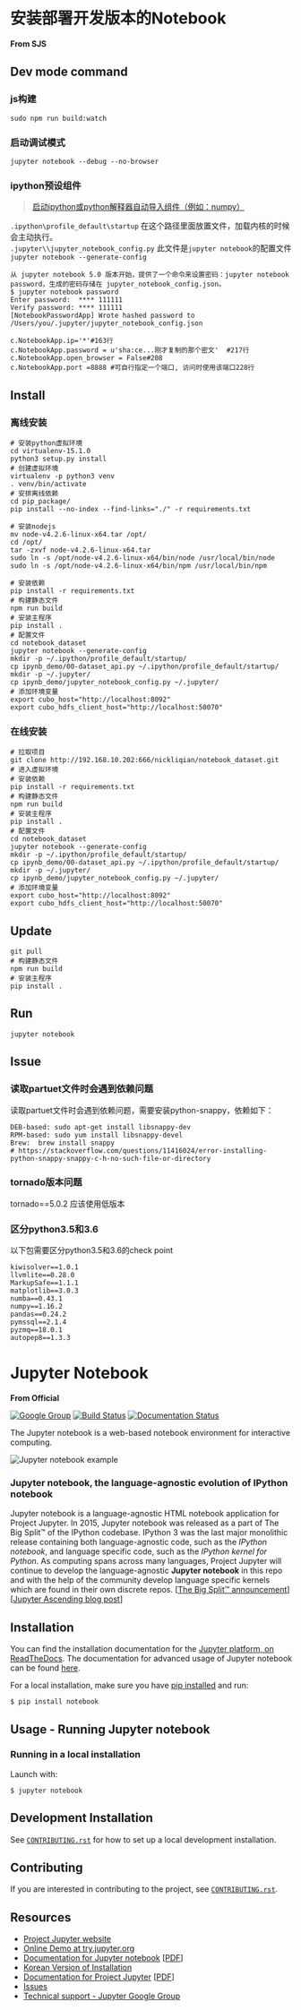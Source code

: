 # 安装部署开发版本的Notebook
**From SJS**
## Dev mode command
### js构建
`sudo npm run build:watch`  
### 启动调试模式
`jupyter notebook --debug --no-browser`  
### ipython预设组件
> [启动ipython或python解释器自动导入组件（例如：numpy）](https://blog.csdn.net/xlinsist/article/details/51168892)  

`.ipython\profile_default\startup` 在这个路径里面放置文件，加载内核的时候会主动执行。  
`.jupyter\\jupyter_notebook_config.py` 此文件是`jupyter notebook`的配置文件
`jupyter notebook --generate-config`
```
从 jupyter notebook 5.0 版本开始，提供了一个命令来设置密码：jupyter notebook password，生成的密码存储在 jupyter_notebook_config.json。
$ jupyter notebook password
Enter password:  **** 111111
Verify password: **** 111111
[NotebookPasswordApp] Wrote hashed password to /Users/you/.jupyter/jupyter_notebook_config.json
```
```
c.NotebookApp.ip='*'#163行
c.NotebookApp.password = u'sha:ce...刚才复制的那个密文'  #217行
c.NotebookApp.open_browser = False#208
c.NotebookApp.port =8888 #可自行指定一个端口, 访问时使用该端口228行
```

## Install
### 离线安装
```
# 安装python虚拟环境
cd virtualenv-15.1.0
python3 setup.py install
# 创建虚拟环境
virtualenv -p python3 venv
. venv/bin/activate
# 安排离线依赖
cd pip_package/
pip install --no-index --find-links="./" -r requirements.txt

# 安装nodejs
mv node-v4.2.6-linux-x64.tar /opt/
cd /opt/
tar -zxvf node-v4.2.6-linux-x64.tar
sudo ln -s /opt/node-v4.2.6-linux-x64/bin/node /usr/local/bin/node
sudo ln -s /opt/node-v4.2.6-linux-x64/bin/npm /usr/local/bin/npm

# 安装依赖
pip install -r requirements.txt
# 构建静态文件
npm run build 
# 安装主程序
pip install .
# 配置文件
cd notebook_dataset
jupyter notebook --generate-config  
mkdir -p ~/.ipython/profile_default/startup/
cp ipynb_demo/00-dataset_api.py ~/.ipython/profile_default/startup/ 
mkdir -p ~/.jupyter/
cp ipynb_demo/jupyter_notebook_config.py ~/.jupyter/
# 添加环境变量
export cubo_host="http://localhost:8092"
export cubo_hdfs_client_host="http://localhost:50070"
```

### 在线安装
```
# 拉取项目
git clone http://192.168.10.202:666/nickliqian/notebook_dataset.git
# 进入虚拟环境
# 安装依赖
pip install -r requirements.txt
# 构建静态文件
npm run build 
# 安装主程序
pip install .
# 配置文件
cd notebook_dataset
jupyter notebook --generate-config  
mkdir -p ~/.ipython/profile_default/startup/
cp ipynb_demo/00-dataset_api.py ~/.ipython/profile_default/startup/ 
mkdir -p ~/.jupyter/
cp ipynb_demo/jupyter_notebook_config.py ~/.jupyter/
# 添加环境变量
export cubo_host="http://localhost:8092"
export cubo_hdfs_client_host="http://localhost:50070"
```

## Update
```
git pull
# 构建静态文件
npm run build 
# 安装主程序
pip install .
```

## Run
```
jupyter notebook
```

## Issue
### 读取partuet文件时会遇到依赖问题
读取partuet文件时会遇到依赖问题，需要安装python-snappy，依赖如下：
```
DEB-based: sudo apt-get install libsnappy-dev
RPM-based: sudo yum install libsnappy-devel
Brew:  brew install snappy
# https://stackoverflow.com/questions/11416024/error-installing-python-snappy-snappy-c-h-no-such-file-or-directory
```

### tornado版本问题
tornado==5.0.2 应该使用低版本

### 区分python3.5和3.6
以下包需要区分python3.5和3.6的check point
```
kiwisolver==1.0.1
llvmlite==0.28.0
MarkupSafe==1.1.1
matplotlib==3.0.3
numba==0.43.1
numpy==1.16.2
pandas==0.24.2
pymssql==2.1.4
pyzmq==18.0.1
autopep8==1.3.3
```


# Jupyter Notebook
**From Official**  

[![Google Group](https://img.shields.io/badge/-Google%20Group-lightgrey.svg)](https://groups.google.com/forum/#!forum/jupyter)
[![Build Status](https://travis-ci.org/jupyter/notebook.svg?branch=master)](https://travis-ci.org/jupyter/notebook)
[![Documentation Status](https://readthedocs.org/projects/jupyter-notebook/badge/?version=latest)](http://jupyter-notebook.readthedocs.io/en/latest/?badge=latest)
                


The Jupyter notebook is a web-based notebook environment for interactive
computing.

![Jupyter notebook example](docs/resources/running_code_med.png "Jupyter notebook example")

### Jupyter notebook, the language-agnostic evolution of IPython notebook
Jupyter notebook is a language-agnostic HTML notebook application for
Project Jupyter. In 2015, Jupyter notebook was released as a part of
The Big Split™ of the IPython codebase. IPython 3 was the last major monolithic
release containing both language-agnostic code, such as the *IPython notebook*,
and language specific code, such as the *IPython kernel for Python*. As
computing spans across many languages, Project Jupyter will continue to develop the
language-agnostic **Jupyter notebook** in this repo and with the help of the
community develop language specific kernels which are found in their own
discrete repos.
[[The Big Split™ announcement](https://blog.jupyter.org/the-big-split-9d7b88a031a7)]
[[Jupyter Ascending blog post](https://blog.jupyter.org/jupyter-ascending-1bf5b362d97e)]

## Installation
You can find the installation documentation for the
[Jupyter platform, on ReadTheDocs](https://jupyter.readthedocs.io/en/latest/install.html).
The documentation for advanced usage of Jupyter notebook can be found
[here](https://jupyter-notebook.readthedocs.io/en/latest/).

For a local installation, make sure you have
[pip installed](https://pip.readthedocs.io/en/stable/installing/) and run:

    $ pip install notebook

## Usage - Running Jupyter notebook

### Running in a local installation

Launch with:

    $ jupyter notebook

## Development Installation

See [`CONTRIBUTING.rst`](CONTRIBUTING.rst) for how to set up a local development installation.

## Contributing

If you are interested in contributing to the project, see [`CONTRIBUTING.rst`](CONTRIBUTING.rst).

## Resources
- [Project Jupyter website](https://jupyter.org)
- [Online Demo at try.jupyter.org](https://try.jupyter.org)
- [Documentation for Jupyter notebook](https://jupyter-notebook.readthedocs.io/en/latest/) [[PDF](https://media.readthedocs.org/pdf/jupyter-notebook/latest/jupyter-notebook.pdf)]
- [Korean Version of Installation](https://github.com/ChungJooHo/Jupyter_Kor_doc/)
- [Documentation for Project Jupyter](https://jupyter.readthedocs.io/en/latest/index.html) [[PDF](https://media.readthedocs.org/pdf/jupyter/latest/jupyter.pdf)]
- [Issues](https://github.com/jupyter/notebook/issues)
- [Technical support - Jupyter Google Group](https://groups.google.com/forum/#!forum/jupyter)
